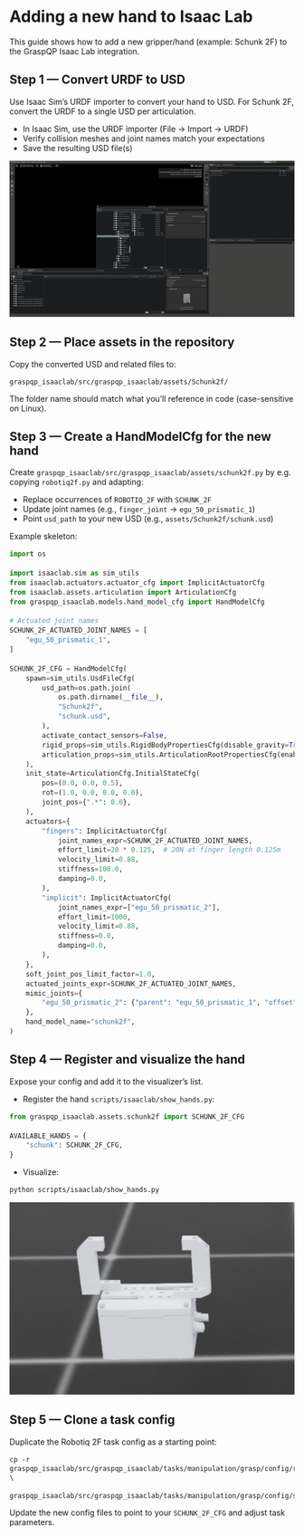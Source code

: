 # Adding a new hand to Isaac Lab

This guide shows how to add a new gripper/hand (example: Schunk 2F) to the GraspQP Isaac Lab integration.

## Step 1 — Convert URDF to USD

Use Isaac Sim’s URDF importer to convert your hand to USD. For Schunk 2F, convert the URDF to a single USD per articulation.

- In Isaac Sim, use the URDF importer (File → Import → URDF)
- Verify collision meshes and joint names match your expectations
- Save the resulting USD file(s)

![URDF to USD import example](images/add_hand.gif)

## Step 2 — Place assets in the repository

Copy the converted USD and related files to:

```
graspqp_isaaclab/src/graspqp_isaaclab/assets/Schunk2f/
```

The folder name should match what you’ll reference in code (case-sensitive on Linux).

## Step 3 — Create a HandModelCfg for the new hand

Create `graspqp_isaaclab/src/graspqp_isaaclab/assets/schunk2f.py` by e.g. copying `robotiq2f.py` and adapting:

- Replace occurrences of `ROBOTIQ_2F` with `SCHUNK_2F`
- Update joint names (e.g., `finger_joint` → `egu_50_prismatic_1`)
- Point `usd_path` to your new USD (e.g., `assets/Schunk2f/schunk.usd`)

Example skeleton:

```python
import os

import isaaclab.sim as sim_utils
from isaaclab.actuators.actuator_cfg import ImplicitActuatorCfg
from isaaclab.assets.articulation import ArticulationCfg
from graspqp_isaaclab.models.hand_model_cfg import HandModelCfg

# Actuated joint names
SCHUNK_2F_ACTUATED_JOINT_NAMES = [
    "egu_50_prismatic_1",
]

SCHUNK_2F_CFG = HandModelCfg(
    spawn=sim_utils.UsdFileCfg(
        usd_path=os.path.join(
            os.path.dirname(__file__),
            "Schunk2f",
            "schunk.usd",
        ),
        activate_contact_sensors=False,
        rigid_props=sim_utils.RigidBodyPropertiesCfg(disable_gravity=True),
        articulation_props=sim_utils.ArticulationRootPropertiesCfg(enabled_self_collisions=True),
    ),
    init_state=ArticulationCfg.InitialStateCfg(
        pos=(0.0, 0.0, 0.5),
        rot=(1.0, 0.0, 0.0, 0.0),
        joint_pos={".*": 0.0},
    ),
    actuators={
        "fingers": ImplicitActuatorCfg(
            joint_names_expr=SCHUNK_2F_ACTUATED_JOINT_NAMES,
            effort_limit=20 * 0.125,  # 20N at finger length 0.125m
            velocity_limit=0.88,
            stiffness=100.0,
            damping=0.0,
        ),
        "implicit": ImplicitActuatorCfg(
            joint_names_expr=["egu_50_prismatic_2"],
            effort_limit=1000,
            velocity_limit=0.88,
            stiffness=0.0,
            damping=0.0,
        ),
    },
    soft_joint_pos_limit_factor=1.0,
    actuated_joints_expr=SCHUNK_2F_ACTUATED_JOINT_NAMES,
    mimic_joints={
        "egu_50_prismatic_2": {"parent": "egu_50_prismatic_1", "offset": 0.0, "multiplier": -1.0},
    },
    hand_model_name="schunk2f",
)
```

## Step 4 — Register and visualize the hand

Expose your config and add it to the visualizer’s list.

- Register the hand `scripts/isaaclab/show_hands.py`:

```python
from graspqp_isaaclab.assets.schunk2f import SCHUNK_2F_CFG

AVAILABLE_HANDS = {
    "schunk": SCHUNK_2F_CFG,
}
```

- Visualize:

```bash
python scripts/isaaclab/show_hands.py
```

![Schunk gripper visualization in Isaac Lab](image-7.png)

## Step 5 — Clone a task config

Duplicate the Robotiq 2F task config as a starting point:

```
cp -r graspqp_isaaclab/src/graspqp_isaaclab/tasks/manipulation/grasp/config/robotiq2f \
      graspqp_isaaclab/src/graspqp_isaaclab/tasks/manipulation/grasp/config/schunk2f
```

Update the new config files to point to your `SCHUNK_2F_CFG` and adjust task parameters.
